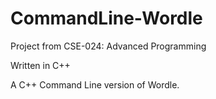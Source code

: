 # CommandLine-Wordle

Project from CSE-024: Advanced Programming  

Written in C++

A C++ Command Line version of Wordle.
